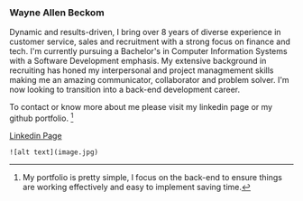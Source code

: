 ### Wayne Allen Beckom

Dynamic and results-driven, I bring over 8 years of diverse experience in customer service, sales and recruitment with a strong focus on finance and tech. I'm currently pursuing a Bachelor's in Computer Information Systems with a Software Development emphasis. My extensive background in recruiting has honed my interpersonal and project managmement skills making me an amazing communicator, collaborator and problem solver. I'm now looking to transition into a back-end development career. 

To contact or know more about me please visit my linkedin page or my github portfolio.  [^1]

[^1]:My portfolio is pretty simple, I focus on the back-end to ensure things are working effectively and easy to implement saving time. 
 


[Linkedin Page](https://www.linkedin.com/in/beckomw/)

	![alt text](image.jpg)


 

